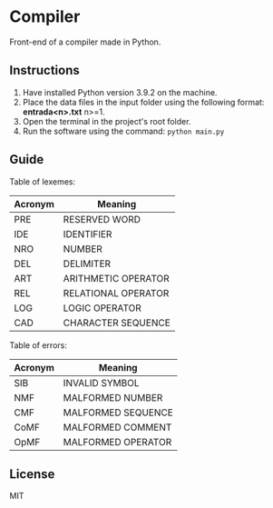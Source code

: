 # Compiler

Front-end of a compiler made in Python.

## Instructions

1. Have installed Python version 3.9.2 on the machine.
2. Place the data files in the input folder using the following format: **entrada\<n\>.txt** n>=1.
3. Open the terminal in the project's root folder.
4. Run the software using the command: `python main.py`

## Guide

Table of lexemes:

| Acronym | Meaning             |
|---------|---------------------|
| PRE     | RESERVED WORD       |
| IDE     | IDENTIFIER          |
| NRO     | NUMBER              |
| DEL     | DELIMITER           |
| ART     | ARITHMETIC OPERATOR |
| REL     | RELATIONAL OPERATOR |
| LOG     | LOGIC OPERATOR      |
| CAD     | CHARACTER SEQUENCE  |

Table of errors:

| Acronym | Meaning            |
|---------|--------------------|
| SIB     | INVALID SYMBOL     |
| NMF     | MALFORMED NUMBER   |
| CMF     | MALFORMED SEQUENCE |
| CoMF    | MALFORMED COMMENT  |
| OpMF    | MALFORMED OPERATOR |

## License

MIT
